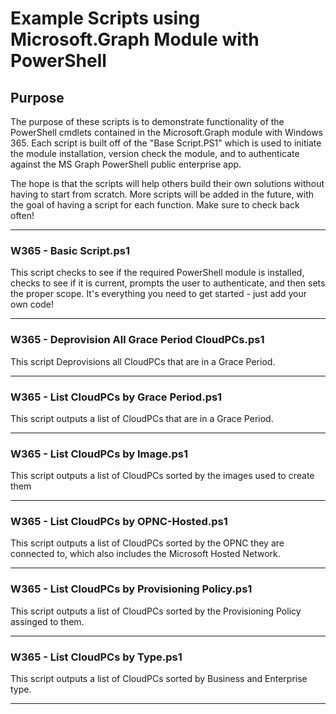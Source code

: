 # Example Scripts using Microsoft.Graph Module with PowerShell
## Purpose
The purpose of these scripts is to demonstrate functionality of the PowerShell cmdlets contained in the Microsoft.Graph module with Windows 365. Each script is built off of the "Base Script.PS1" which is used to initiate the module installation, version check the module, and to authenticate against the MS Graph PowerShell public enterprise app.

The hope is that the scripts will help others build their own solutions without having to start from scratch. More scripts will be added in the future, with the goal of having a script for each function. Make sure to check back often!
***

### W365 - Basic Script.ps1
This script checks to see if the required PowerShell module is installed, checks to see if it is current, prompts the user to authenticate, and then sets the proper scope. It's everything you need to get started - just add your own code!
***

### W365 - Deprovision All Grace Period CloudPCs.ps1
This script Deprovisions all CloudPCs that are in a Grace Period.
***

### W365 - List CloudPCs by Grace Period.ps1
This script outputs a list of CloudPCs that are in a Grace Period.
***

### W365 - List CloudPCs by Image.ps1
This script outputs a list of CloudPCs sorted by the images used to create them
***

### W365 - List CloudPCs by OPNC-Hosted.ps1
This script outputs a list of CloudPCs sorted by the OPNC they are connected to, which also includes the Microsoft Hosted Network.
***

### W365 - List CloudPCs by Provisioning Policy.ps1
This script outputs a list of CloudPCs sorted by the Provisioning Policy assinged to them.
***
### W365 - List CloudPCs by Type.ps1
This script outputs a list of CloudPCs sorted by Business and Enterprise type.
***
